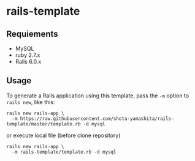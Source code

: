 # rails-template

## Requiements
- MySQL
- ruby 2.7.x
- Rails 6.0.x

## Usage
To generate a Rails application using this template, pass the `-m` option to `rails new`, like this:

```
rails new rails-app \
  -m https://raw.githubusercontent.com/shota-yamashita/rails-template/master/template.rb -d mysql
```

or execute local file (before clone repository)

```
rails new rails-app \
  -m rails-template/template.rb -d mysql
```
